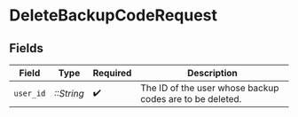 # DeleteBackupCodeRequest


## Fields

| Field                                                    | Type                                                     | Required                                                 | Description                                              |
| -------------------------------------------------------- | -------------------------------------------------------- | -------------------------------------------------------- | -------------------------------------------------------- |
| `user_id`                                                | *::String*                                               | :heavy_check_mark:                                       | The ID of the user whose backup codes are to be deleted. |